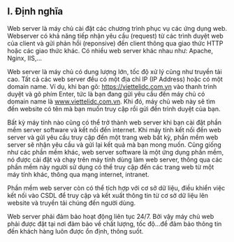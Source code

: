 ## <a name="what" >I. Định nghĩa</a>

Web server là máy chủ cài đặt các chương trình phục vụ các ứng dụng web. Webserver có khả năng tiếp nhận yêu cầu (request) từ các trình duyệt web của client và gửi phản hồi (reponsive) đến client thông qua giao thức HTTP hoặc các giao thức khác. Có nhiều web server khác nhau như: Apache, Nginx, IIS,… 

Web server là máy chủ có dung lượng lớn, tốc độ xử lý cũng như truyền tải cao. Tất cả các web server đều có một địa chỉ IP (IP Address) hoặc có một domain name. Ví dụ, khi bạn gõ: https://viettelidc.com.vn vào thanh trình duyệt và gõ phím Enter, tức là bạn đang gửi yêu cầu đến máy chủ có domain name là www.viettelidc.com.vn. Khi đó, máy chủ web này sẽ tìm đến website có tên mà bạn muốn truy cập rồi gửi đến trình duyệt của bạn.

Bất kỳ máy tính nào cũng có thể trở thành web server khi bạn cài đặt phần mềm server software và kết nối đến internet. Khi máy tính kết nối đến web server và gửi yêu cầu truy cập đến một trang web bất kỳ, phần mềm web server sẽ nhận yêu cầu và gửi lại kết quả mà bạn mong muốn. Cũng giống như các phần mềm khác, web server software là một ứng dụng phần mềm, nó được cài đặt và chạy trên máy tính dùng làm web server, thông qua các phần mềm này người sử dụng có thể truy cập đến các trang web từ một máy tính khác, thông qua mạng internet, intranet.

Phần mềm web server còn có thể tích hợp với cơ sở dữ liệu, điều khiển việc kết nối vào CSDL để truy cập và kết xuất thông tin từ cơ sở dữ liệu lên website và truyền tải chúng đến người dùng. 

Web server phải đảm bảo hoạt động liên tục 24/7. Bởi vậy máy chủ web phải được đặt tại nơi đảm bảo về chất lượng, tốc độ...để đảm bảo thông tin đến khách hàng luôn được ổn định, thông suốt. 
